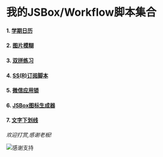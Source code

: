 # 我的JSBox/Workflow脚本集合

#### 1. [学期日历](https://jsboxbbs.com/d/86--)

#### 2. [图片模糊](https://jsboxbbs.com/d/99--)

#### 3. [双拼练习](https://jsboxbbs.com/d/108--)

#### 4. [SS(R)订阅脚本](https://jsboxbbs.com/d/110-ss-r)

#### 5. [微信应用锁](https://jsboxbbs.com/d/120--/5)

#### 6. [JSBox图标生成器](https://jsboxbbs.com/d/135-jsbox)

#### 7. [文字下划线](https://jsboxbbs.com/d/167--)

*欢迎打赏,感谢老板!*

![感谢支持](https://raw.githubusercontent.com/Fndroid/jsbox_script/master/imgs/thankyou.jpg)
